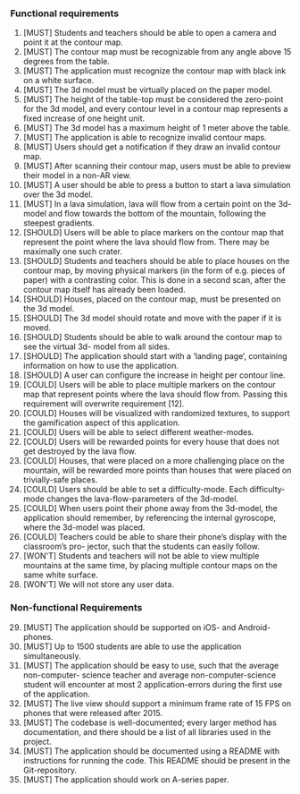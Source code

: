 ### Functional requirements

1. [MUST] Students and teachers should be able to open a camera and point it at the contour
map.
2. [MUST] The contour map must be recognizable from any angle above 15 degrees from the
table.
3. [MUST] The application must recognize the contour map with black ink on a white
surface.
4. [MUST] The 3d model must be virtually placed on the paper model.
5. [MUST] The height of the table-top must be considered the zero-point for the 3d model,
and every contour level in a contour map represents a fixed increase of one height
unit.
6. [MUST] The 3d model has a maximum height of 1 meter above the table.
7. [MUST] The application is able to recognize invalid contour maps.
8. [MUST] Users should get a notification if they draw an invalid contour map.
9. [MUST] After scanning their contour map, users must be able to preview their model in a
non-AR view.
10. [MUST] A user should be able to press a button to start a lava simulation over the 3d model.
11. [MUST] In a lava simulation, lava will flow from a certain point on the 3d-model and flow
towards the bottom of the mountain, following the steepest gradients.
12. [SHOULD] Users will be able to place markers on the contour map that represent the point
where the lava should flow from. There may be maximally one such crater.
13. [SHOULD] Students and teachers should be able to place houses on the contour map, by
moving physical markers (in the form of e.g. pieces of paper) with a contrasting
color. This is done in a second scan, after the contour map itself has already been
loaded.
14. [SHOULD] Houses, placed on the contour map, must be presented on the 3d model.
15. [SHOULD] The 3d model should rotate and move with the paper if it is moved.
16. [SHOULD] Students should be able to walk around the contour map to see the virtual 3d-
model from all sides.
17. [SHOULD] The application should start with a ‘landing page’, containing information on how
to use the application.
18. [SHOULD] A user can configure the increase in height per contour line.
19. [COULD] Users will be able to place multiple markers on the contour map that represent
points where the lava should flow from. Passing this requirement will overwrite
requirement [12].
20. [COULD] Houses will be visualized with randomized textures, to support the gamification
aspect of this application.
21. [COULD] Users will be able to select different weather-modes.
22. [COULD] Users will be rewarded points for every house that does not get destroyed by the
lava flow.
23. [COULD] Houses, that were placed on a more challenging place on the mountain, will be
rewarded more points than houses that were placed on trivially-safe places.
24. [COULD] Users should be able to set a difficulty-mode. Each difficulty-mode changes the
lava-flow-parameters of the 3d-model.
25. [COULD] When users point their phone away from the 3d-model, the application should
remember, by referencing the internal gyroscope, where the 3d-model was placed.
26. [COULD] Teachers could be able to share their phone’s display with the classroom’s pro-
jector, such that the students can easily follow.
27. [WON'T] Students and teachers will not be able to view multiple mountains at the same
time, by placing multiple contour maps on the same white surface.
28. [WON'T] We will not store any user data.

### Non-functional Requirements

29. [MUST] The application should be supported on iOS- and Android-phones.
30. [MUST] Up to 1500 students are able to use the application simultaneously.
31. [MUST] The application should be easy to use, such that the average non-computer-
science teacher and average non-computer-science student will encounter at
most 2 application-errors during the first use of the application.
32. [MUST] The live view should support a minimum frame rate of 15 FPS on phones that were
released after 2015.
33. [MUST] The codebase is well-documented; every larger method has documentation, and
there should be a list of all libraries used in the project.
34. [MUST] The application should be documented using a README with instructions for
running the code. This README should be present in the Git-repository.
35. [MUST] The application should work on A-series paper.
